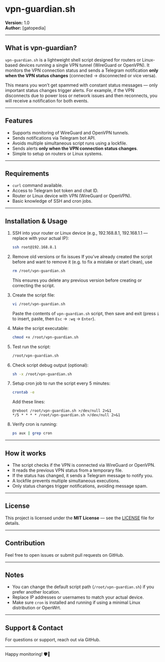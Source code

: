 # vpn-guardian.sh

**Version:** 1.0  
**Author:** [gatopedia]

---

## What is vpn-guardian?

`vpn-guardian.sh` is a lightweight shell script designed for routers or Linux-based devices running a single VPN tunnel (WireGuard or OpenVPN). It monitors the VPN connection status and sends a Telegram notification **only when the VPN status changes** (connected → disconnected or vice versa).

This means you won’t get spammed with constant status messages — only important status changes trigger alerts. For example, if the VPN disconnects due to power loss or network issues and then reconnects, you will receive a notification for both events.

---

## Features

- Supports monitoring of WireGuard and OpenVPN tunnels.
- Sends notifications via Telegram bot API.
- Avoids multiple simultaneous script runs using a lockfile.
- Sends alerts **only when the VPN connection status changes**.
- Simple to setup on routers or Linux systems.
  
---

## Requirements

- `curl` command available.
- Access to Telegram bot token and chat ID.
- Router or Linux device with VPN (WireGuard or OpenVPN).
- Basic knowledge of SSH and cron jobs.

---

## Installation & Usage

1. SSH into your router or Linux device (e.g., 192.168.8.1, 192.168.1.1 — replace with your actual IP):
    ```bash
    ssh root@192.168.8.1
    ```

2. Remove old versions or fix issues
    If you’ve already created the script before and want to remove it (e.g. to fix a mistake or start clean), use
    ```bash
    rm /root/vpn-guardian.sh
    ```
    This ensures you delete any previous version before creating or correcting the script.
3. Create the script file:
    ```bash
    vi /root/vpn-guardian.sh
    ```
    Paste the contents of `vpn-guardian.sh` script, then save and exit (press `i` to insert, paste, then `Esc` → `:wq` → `Enter`).

4. Make the script executable:
    ```bash
    chmod +x /root/vpn-guardian.sh
    ```

5. Test run the script:
    ```bash
    /root/vpn-guardian.sh
    ```

6. Check script debug output (optional):
    ```bash
    sh -x /root/vpn-guardian.sh
    ```

7. Setup cron job to run the script every 5 minutes:
    ```bash
    crontab -e
    ```
    Add these lines:
    ```
    @reboot /root/vpn-guardian.sh >/dev/null 2>&1
    */5 * * * * /root/vpn-guardian.sh >/dev/null 2>&1
    ```

8. Verify cron is running:
    ```bash
    ps aux | grep cron
    ```

---

## How it works

- The script checks if the VPN is connected via WireGuard or OpenVPN.
- It reads the previous VPN status from a temporary file.
- If the status has changed, it sends a Telegram message to notify you.
- A lockfile prevents multiple simultaneous executions.
- Only status changes trigger notifications, avoiding message spam.

---

## License

This project is licensed under the **MIT License** — see the [LICENSE](LICENSE) file for details.

---

## Contribution

Feel free to open issues or submit pull requests on GitHub.

---

## Notes

- You can change the default script path (`/root/vpn-guardian.sh`) if you prefer another location.
- Replace IP addresses or usernames to match your actual device.
- Make sure `cron` is installed and running if using a minimal Linux distribution or OpenWrt.

---

## Support & Contact

For questions or support, reach out via GitHub.

---

Happy monitoring! 🛡️🐾

